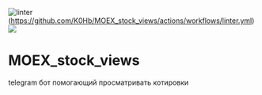![linter](https://github.com/K0Hb/MOEX_stock_views/actions/workflows/linter.yml/badge.svg)(https://github.com/K0Hb/MOEX_stock_views/actions/workflows/linter.yml)
<a href="https://codeclimate.com/github/K0Hb/MOEX_stock_views/maintainability"><img src="https://api.codeclimate.com/v1/badges/94c524342fc99515da53/maintainability" /></a>

# MOEX_stock_views


telegram бот помогающий просматривать котировки 
